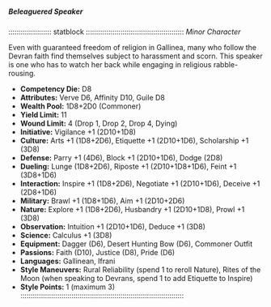 ##### Beleaguered Speaker

::::::::::::::::::::: statblock ::::::::::::::::::::::::::::::::::::::::::::::::
*Minor Character*

Even with guaranteed freedom of religion in Gallinea, many who follow
the Devran faith find themselves subject to harassment and scorn. This
speaker is one who has to watch her back while engaging in religious
rabble-rousing.

- **Competency Die:** D8
- **Attributes:** Verve D6, Affinity D10, Guile D8
- **Wealth Pool:** 1D8+2D0 (Commoner)
- **Yield Limit:** 11
- **Wound Limit:** 4 (Drop 1, Drop 2, Drop 4, Dying)
- **Initiative:** Vigilance +1 (2D10+1D8)
- **Culture:** Arts +1 (1D8+2D6), Etiquette +1 (2D10+1D6), Scholarship +1 (3D8)
- **Defense:** Parry +1 (4D6), Block +1 (2D10+1D6), Dodge (2D8)
- **Dueling:** Lunge (1D8+2D6), Riposte +1 (2D10+1D8+1D6), Feint +1 (3D8+1D6)
- **Interaction:** Inspire +1 (1D8+2D6), Negotiate +1 (2D10+1D6), Deceive +1 (2D8+1D6)
- **Military:** Brawl +1 (1D8+1D6), Aim +1 (2D10+2D6)
- **Nature:** Explore +1 (1D8+2D6), Husbandry +1 (2D10+1D8), Prowl +1 (3D8)
- **Observation:** Intuition +1 (2D10+1D6), Deduce +1 (3D8)
- **Science:** Calculus +1 (3D8)
- **Equipment:** Dagger (D6), Desert Hunting Bow (D6), Commoner Outfit
- **Passions:** Faith (D10), Justice (D8), Pride (D6)
- **Languages:** Gallinean, Ifrani
- **Style Maneuvers:** Rural Reliability (spend 1 to reroll Nature), Rites
of the Moon (when speaking to Devrans, spend 1 to add Etiquette to
Inspire)
- **Style Points:** 1 (maximum 3)
::::::::::::::::::::::::::::::::::::::::::::::::::::::::::::::::::::::::::::::::

